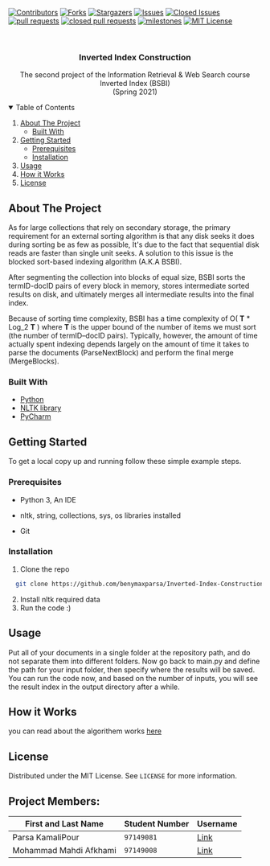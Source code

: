 
[![Contributors][contributors-shield]][contributors-url]
[![Forks][forks-shield]][forks-url]
[![Stargazers][stars-shield]][stars-url]
[![Issues][issues-shield]][issues-url]
[![Closed Issues][issues-closed-shield]][issues-closed-url]
[![pull requests][pull-req-shield]][pull-req-url]
[![closed pull requests][pull-closed-shield]][pull-closed-url]
[![milestones][milestones-shield]][milestones-url]
[![MIT License][license-shield]][license-url]



<br />
<p align="center">
  
  <h3 align="center">Inverted Index Construction</h3>

  <p align="center">
    The second project of the Information Retrieval & Web Search course  
  <br />
    Inverted Index (BSBI) 
    <br />
    (Spring 2021)
<br />

  

<!-- TABLE OF CONTENTS -->
<details open="open">
  <summary>Table of Contents</summary>
  <ol>
    <li>
      <a href="#about-the-project">About The Project</a>
      <ul>
        <li><a href="#built-with">Built With</a></li>
      </ul>
    </li>
    <li>
      <a href="#getting-started">Getting Started</a>
      <ul>
        <li><a href="#prerequisites">Prerequisites</a></li>
        <li><a href="#installation">Installation</a></li>
      </ul>
    </li>
    <li><a href="#usage">Usage</a></li>
    <li><a href="#how-it-works">How it Works</a></li>
    <li><a href="#license">License</a></li>
  </ol>
</details>



<!-- ABOUT THE PROJECT -->
## About The Project

As for large collections that rely on secondary storage, the primary requirement for an external sorting algorithm is that any disk seeks it does during sorting be as few as possible, It's due to the fact that sequential disk reads are faster than single unit seeks.  A solution to this issue is the blocked sort-based indexing algorithm (A.K.A BSBI).  

After segmenting the collection into blocks of equal size, BSBI sorts the termID-docID pairs of every block in memory, stores intermediate sorted results on disk, and ultimately merges all intermediate results into the final index.

Because of sorting time complexity, BSBI has a time complexity of O( **T** * Log_2 **T** ) where **T** is the upper bound of the number of items we must sort (the number of termID–docID pairs). Typically, however, the amount of time actually spent indexing depends largely on the amount of time it takes to parse the documents (ParseNextBlock) and perform the final merge (MergeBlocks).  


### Built With


* [Python](https://www.python.org)
* [NLTK library](https://www.nltk.org)
* [PyCharm](https://www.jetbrains.com/pycharm)



<!-- GETTING STARTED -->
## Getting Started

To get a local copy up and running follow these simple example steps.

### Prerequisites

* Python 3, An IDE 

* nltk, string, collections, sys, os libraries installed

* Git

### Installation

1. Clone the repo
 ```sh
   git clone https://github.com/benymaxparsa/Inverted-Index-Construction.git
 ```
2. Install nltk required data  
2. Run the code :) 



<!-- USAGE EXAMPLES -->
## Usage

Put all of your documents in a single folder at the repository path, and do not separate them into different folders. Now go back to main.py and define the path for your input folder, then specify where the results will be saved.  
You can run the code now, and based on the number of inputs, you will see the result index in the output directory after a while.

## How it Works
  you can read about the algorithem works [here](BSBI/README.md) 
  
<!-- LICENSE -->
## License

Distributed under the MIT License. See `LICENSE` for more information.


  

## Project Members:  

First and Last Name | Student Number | Username
--- | --- | ---
Parsa KamaliPour | `97149081` | [Link](https://github.com/benymaxparsa)
Mohammad Mahdi Afkhami | `97149008`  | [Link](https://github.com/mohmehdi)





<!-- MARKDOWN LINKS & IMAGES -->
<!-- https://www.markdownguide.org/basic-syntax/#reference-style-links -->
[contributors-shield]: https://img.shields.io/github/contributors/benymaxparsa/Inverted-Index-Construction?style=for-the-badge
[contributors-url]: https://github.com/benymaxparsa/Inverted-Index-Construction/graphs/contributors
[forks-shield]: https://img.shields.io/github/forks/benymaxparsa/Inverted-Index-Construction?style=for-the-badge
[forks-url]: https://github.com/benymaxparsa/Inverted-Index-Construction/network/members
[stars-shield]: https://img.shields.io/github/stars/benymaxparsa/Inverted-Index-Construction?style=for-the-badge
[stars-url]: https://github.com/benymaxparsa/Inverted-Index-Construction/stargazers
[issues-shield]: https://img.shields.io/github/issues/benymaxparsa/Inverted-Index-Construction?style=for-the-badge
[issues-url]: https://github.com/benymaxparsa/Inverted-Index-Construction/issues
[issues-closed-shield]: https://img.shields.io/github/issues-closed/benymaxparsa/Inverted-Index-Construction?style=for-the-badge
[issues-closed-url]: https://github.com/benymaxparsa/Inverted-Index-Construction/issues?q=is%3Aissue+is%3Aclosed
[pull-req-shield]: https://img.shields.io/github/issues-pr/benymaxparsa/Inverted-Index-Construction?style=for-the-badge
[pull-req-url]: https://github.com/benymaxparsa/Inverted-Index-Construction/pulls
[pull-closed-shield]: https://img.shields.io/github/issues-pr-closed/benymaxparsa/Inverted-Index-Construction?style=for-the-badge
[pull-closed-url]: https://github.com/benymaxparsa/Inverted-Index-Construction/pulls?q=is%3Apr+is%3Aclosed
[milestones-shield]: https://img.shields.io/github/milestones/all/benymaxparsa/Inverted-Index-Construction?style=for-the-badge
[milestones-url]: https://github.com/benymaxparsa/Inverted-Index-Construction/milestones
[license-shield]: https://img.shields.io/github/license/benymaxparsa/Inverted-Index-Construction?style=for-the-badge
[license-url]: https://github.com/benymaxparsa/Inverted-Index-Construction/blob/main/LICENSE
